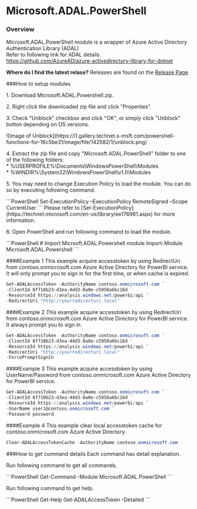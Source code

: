 # Microsoft.ADAL.PowerShell

### Overview 
Microsoft.ADAL.PowerShell module is a wrapper of Azure Active Directory Authentication Library (ADAL) <br/>
Refer to following link for ADAL details.<br/>
https://github.com/AzureAD/azure-activedirectory-library-for-dotnet

**Where do I find the latest relase?**
Releases are found on the [Release Page](https://github.com/kenakamu/Microsoft.ADAL.PowerShell/releases)

###How to setup modules
<p>1. Download Microsoft.ADAL.Powershell.zip.</p> 
<p>2. Right click the downloaded zip file and click "Properties". </p> 
<p>3. Check "Unblock" checkbox and click "OK", or simply click "Unblock" button depending on OS versions. </p> 
![Image of Unblock](https://i1.gallery.technet.s-msft.com/powershell-functions-for-16c5be31/image/file/142582/1/unblock.png)
<p>4. Extract the zip file and copy "Microsoft.ADAL.PowerShell" folder to one of the following folders:<br/>
  * %USERPROFILE%\Documents\WindowsPowerShell\Modules<br/>
  * %WINDIR%\System32\WindowsPowerShell\v1.0\Modules<br/>
<p>5. You may need to change Execution Policy to load the module. You can do so by executing following command. </p> 
```PowerShell
 Set-ExecutionPolicy –ExecutionPolicy RemoteSigned –Scope CurrentUser
```
Please refer to 
[Set-ExecutionPolicy](https://technet.microsoft.com/en-us/library/ee176961.aspx) 
for more information.
<p>6. Open PowerShell and run following command to load the module. </p> 
```PowerShell
# Import Micrsoft.ADAL.Powershell module 
Import-Module Microsoft.ADAL.Powershell
```

####Example 1
This example acquire accesstoken by using RedirectUri from contoso.onmicrosoft.com Azure Active Directory for PowerBI service. It will only prompt you to sign in for the first time, or when cache is expired.
```PowerShell
Get-ADALAccessToken -AuthorityName contoso.onmicrosoft.com `
-ClientId 8f710b23-d3ea-4dd3-8a0e-c5958a6bc16d `
-ResourceId https://analysis.windows.net/powerbi/api `
-RedirectUri "http://yourredirecturi.local"
```
####Example 2
This example acquire accesstoken by using RedirectUri from contoso.onmicrosoft.com Azure Active Directory for PowerBI service. It always prompt you to sign in.
```PowerShell
Get-ADALAccessToken -AuthorityName contoso.onmicrosoft.com `
-ClientId 8f710b23-d3ea-4dd3-8a0e-c5958a6bc16d `
-ResourceId https://analysis.windows.net/powerbi/api `
-RedirectUri "http://yourredirecturi.local" `
-ForcePromptSignIn
```
####Example 3
This example acquire accesstoken by using UserName/Password from contoso.onmicrosoft.com Azure Active Directory for PowerBI service.
```PowerShell
Get-ADALAccessToken -AuthorityName contoso.onmicrosoft.com `
-ClientId 8f710b23-d3ea-4dd3-8a0e-c5958a6bc16d `
-ResourceId https://analysis.windows.net/powerbi/api `
-UserName user1@contoso.onmicrosoft.com `
-Password password
```
####Example 4
This example clear local accesstoken cache for contoso.onmicrosoft.com Azure Active Directory.
```PowerShell
Clear-ADALAccessTokenCache -AuthorityName contoso.onmicrosoft.com
```
###How to get command details
Each command has detail explanation.
<p>Run following command to get all commands.</p>
```PowerShell
Get-Command -Module Microsoft.ADAL.PowerShell
```
<p>Run following command to get help.</p>
```PowerShell
Get-Help Get-ADALAccessToken -Detailed
```
